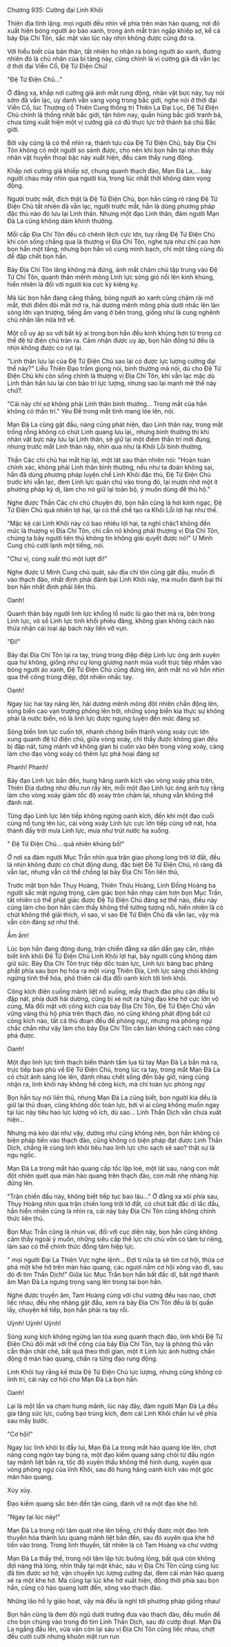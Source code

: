 




Chương 935: Cường đại Linh Khôi


Thiên địa tĩnh lặng. mọi người đều nhìn về phía trên màn hào quang, nơi đó xuất hiện bóng người áo bào xanh, trong ánh mắt tràn ngập khiếp sợ, kể cả bảy Địa Chí Tôn, sắc mặt vào lúc này nhịn không được cũng đơ ra.

Với hiểu biết của bản thân, tất nhiên họ nhận ra bóng người áo xanh, đương nhiên đó là chủ nhân của bí tàng này, cũng chính là vị cường giả đã vẫn lạc ở thời đại Viễn Cổ, Đệ Tứ Điện Chủ!

"Đệ Tứ Điện Chủ..."

Ở đằng xa, khắp nơi cường giả ánh mắt rung động, nhân vật bực này, tuy nói sớm đã vẫn lạc, uy danh vẫn vang vọng trong bắc giới, nghe nói ở thời đại Viễn Cổ, lúc Thượng cổ Thiên Cung thống trị Thiên La Đại Lục, Đệ Tứ Điện Chủ chính là thống nhất bắc giới, tận hôm nay, quần hùng bắc giới tranh bá, chưa từng xuất hiện một vị cường giả có đủ thực lực trở thành bá chủ Bắc giới.

Bởi vậy cũng là có thể nhìn ra, thành tựu của Đệ Tứ Điện Chủ, bảy Địa Chí Tôn không có một người so sánh được, cho nên khi bọn hắn tại nhìn thấy nhân vật huyền thoại bậc này xuất hiện, đều cảm thấy rung động.

Khắp nơi cường giả khiếp sợ, chung quanh thạch đảo, Mạn Đà La,... bảy người chau mày nhìn qua người kia, trong lúc nhất thời không dám vọng động.

Người trước mắt, đích thật là Đệ Tứ Điện Chủ, bọn hắn cũng rõ ràng Đệ Tứ Điện Chủ tất nhiên đã vẫn lạc, người trước mắt, hẳn là dùng phương pháp đặc thù nào đó lưu lại Linh thân. Nhưng một đạo Linh thân, đám người Mạn Đà La cũng không dám khinh thường.

Mỗi cấp Địa Chí Tôn đều có chênh lệch cực lớn, tuy rằng Đệ Tứ Điện Chủ khi còn sống chẳng qua là thượng vị Địa Chí Tôn, nghe tựa như chỉ cao hơn bọn hắn một tầng, nhưng bọn hắn vô cùng minh bạch, chỉ một tầng cũng đủ để đập chết bọn hắn.

Bảy Địa Chí Tôn lăng không mà đứng, ánh mắt chăm chú tập trung vào Đệ Tứ Chí Tôn, quanh thân mênh mông Linh lực sóng gió nổi lên kinh khủng, hiển nhiên là đối với người kia cực kỳ kiêng kỵ.

Mà lúc bọn hắn đang căng thẳng, bóng người áo xanh cũng chậm rãi mở mắt, thời điểm đôi mắt mở ra, hải dương mênh mông phía dưới nhấc lên làn sóng lớn vạn trượng, tiếng ầm vang ở bên trong, giống như là cung nghênh chủ nhân lần nữa trở về.

Một cỗ uy áp so với bất kỳ ai trong bọn hắn đều kinh khủng hơn từ trong cơ thể đệ tứ điện chủ tràn ra. Cảm nhận được uy áp, bọn hắn đồng tử đều là nhịn không được co rụt lại.

"Linh thân lưu lại của Đệ Tứ Điện Chủ sao lại có được lực lượng cường đại thế này?" Liễu Thiên Đạo trầm giọng nói, bình thường mà nói, dù cho Đệ Tứ Điện Chủ khi còn sống chính là thượng vị Địa Chí Tôn, khi vẫn lạc mặc dù Linh thân hắn lưu lại còn bảo trì lực lượng, nhưng sao lại mạnh mẽ thế này chứ?.

"Cái này chỉ sợ không phải Linh thân bình thường... Trong mắt của hắn không có thần trí." Yêu Đế trong mắt tinh mang lóe lên, nói.

Mạn Đà La cũng gật đầu, nàng cũng phát hiện, đạo Linh thân này, trong mắt trống rỗng không có chút Linh quang lưu lại,, nhưng bình thường thì khi nhân vật bực này lưu lại Linh thân, sẽ giữ lại một điểm thần trí mới đúng, nhưng trước mắt Linh thân này, nhìn qua như là Khôi Lỗi bình thường.

Thần Các chi chủ hai mắt híp lại, một lát sau thản nhiên nói: "Hoàn toàn chính xác, không phải Linh thân bình thường, nếu như ta đoán không sai, hắn đã dùng phương pháp luyện chế Linh Khôi đặc thù, Đệ Tứ Điện Chủ trước khi vẫn lạc, đem Linh lực quán chú vào trong đó, lại mượn nhờ một ít phương pháp kỳ dị, làm cho nó giữ lại toàn bộ, ý muốn dùng để thủ hộ."

Nghe được Thần Các chi chủ chuyện đó, bọn hắn cũng là hơi kinh ngạc, Đệ Tứ Điện Chủ quả nhiên lợi hại, lại có thể chế tạo ra Khôi Lỗi lợi hại như thế.

"Mặc kệ cái Linh Khôi này có bao nhiêu lợi hại, ta nghĩ chăc1 không đến mức là thượng vị Địa Chí Tôn, chỉ cần nó không phải thượng vị Địa Chí Tôn, chúng ta bảy người liên thủ không tin không giải quyết được nó!" U Minh Cung chủ cười lạnh một tiếng, nói.

"Chư vị, cùng xuất thủ một lượt đi!"

Nghe được U Minh Cung chủ quát, sáu địa chí tôn cũng gật đầu, muốn đi vào thạch đảo, nhất định phải đánh bại Linh Khôi này, mà muốn đánh bại thì bọn hắn nhất định phải liên thủ.

Oanh!

Quanh thân bảy người linh lực khổng lồ nước lũ gào thét mà ra, bên trong Linh lực, vô số Linh lực tinh khối phiêu đãng, không gian không cách nào thừa nhận cái loại áp bách này liền vỡ vụn.

"Đi!"

Bảy đại Địa Chí Tôn lại ra tay, trùng trùng điệp điệp Linh lực óng ánh xuyên qua hư không, giống như cự long giương nanh múa vuốt trực tiếp nhắm vào bóng người áo xanh, Đệ Tứ Điện Chủ cũng đứng lên, ánh mắt nó vô hồn nhìn qua thế công trùng điệp, đột nhiên nhấc tay.

Oanh!

Ngay lúc hai tay nâng lên, hải dương mênh mông đột nhiên chấn động lên, sóng biển cao vạn trượng phóng lên trời, những sóng biển kia thực sự không phải là nước biển, nó là linh lực được ngưng luyện đến mức đáng sợ.

Sóng biển linh lực cuốn tới, nhanh chóng biến thành vòng xoáy cực lớn xung quanh đệ tứ điện chủ, giữa vòng xoáy, chỉ thấy được không gian đều bị đập nát, từng mảnh vỡ không gian bị cuốn vào bên trong vòng xoáy, càng làm cho đạo vòng xoáy có thêm lực phá hoại đáng sợ

Phanh! Phanh!

Bảy đạo Linh lực bắn đến, hung hăng oanh kích vào vòng xoáy phía trên, Thiên Địa dường như đều run rẩy lên, mỗi một đạo Linh lực óng ánh tuy rằng làm cho vòng xoáy giảm tốc độ xoay tròn chậm lại, nhưng vẫn không thể đánh nát.

Từng đạo Linh lực liên tiếp không ngừng oanh kích, đến khi một đạo cuối cùng nổ tung lên lúc, cái vòng xoáy Linh lực cực lớn tiếp cũng vỡ nát, hóa thành đầy trời mưa Linh lực, mưa như trút nước hạ xuống.

" Đệ Tứ Điện Chủ... quả nhiên khủng bố!"

Ở nơi xa đám người Mục Trần nhìn qua trận giao phong long trời lở đất, đều là nhịn không được có chút động dung, đặc biệt Đệ Tứ Điện Chủ, rõ ràng đã vẫn lạc, nhưng vẫn có thể chống lại bảy Địa Chí Tôn liên thủ,

Trước mặt bọn hắn Thụy Hoàng, Thiên Thứu Hoàng, Linh Đồng Hoàng ba người sắc mặt ngưng trọng, cảm giác bọn hắn nhạy cảm hơn bọn Mục Trần, tất nhiên có thể phát giác được Đệ Tứ Điện Chủ đáng sợ thế nào, điều này cũng làm cho bọn hắn cảm thấy không thể tưởng tượng nổi, hiển nhiên là có chút không thể giải thích, vì sao, vì sao Đệ Tứ Điện Chủ đã vẫn lạc, vậy mà vẫn còn đáng sợ như thế.

Ầm ầm!

Lúc bọn hắn đang động dung, trận chiến đằng xa dần dần gay cấn, nhận biết linh khôi Đệ Tứ Điện Chủ Linh Khôi lợi hại, bảy người cũng không dám giữ sức. Bảy Địa Chí Tôn trực tiếp dốc toàn lực, Linh lực bàng bạc phảng phất phía sau bọn họ hóa ra một vùng Thiên Địa, Linh lực sáng chói không ngừng tinh thể hóa, phô thiên cái địa đối oanh kích tới linh khôi.

Công kích điên cuồng mãnh liệt nổ xuống, mấy thạch đảo phụ cận đều bị đập nát, phía dưới hải dương, cũng bị xé nứt ra từng đạo khe hở cực lớn vô cùng, Mà đối mặt với công kích của bảy Địa Chí Tôn, Đệ Tứ Điện Chủ vẫn vững vàng thủ hộ phía trên thạch đảo, nó cũng không phát động bất cứ công kích nào, tất cả thủ đoạn đều để phòng ngự, nhưng mà phòng ngự chắc chắn như vậy làm cho bảy Địa Chí Tôn căn bản không cách nào công phá được.

Oanh!

Một đạo linh lực tinh thạch biến thành tấm lụa từ tay Mạn Đà La bắn mà ra, trực tiếp bao phủ về Đệ Tứ Điện Chủ, trong lúc ra tay, trong mắt Mạn Đà La có chút ánh sáng lóe lên, đánh nhau chết sống đến bây giờ, nàng cũng nhận ra, linh khôi này không hề công kích, mà chỉ toàn lực phòng ngự

Bọn hắn tuy nói liên thủ, nhưng Mạn Đà La cũng biết, bọn người kia đều là giữ lại thủ đoạn, cũng không dốc toàn lực, bởi vì ai cũng không muốn ngay tại lúc này tiêu hao lực lượng vô ích, dù sao... Linh Thần Dịch vẫn chưa xuất hiện...

Nhưng mà kéo dài như vậy, dường như cũng không nên, bọn hắn không có biện pháp tiến vào thạch đảo, cũng không có biện pháp đạt được Linh Thần Dịch, chẳng lẽ cùng linh khôi tiêu hao linh lực cho sạch sẽ sao? thật sự là ngu ngốc.

Mạn Đà La trong mắt hào quang cấp tốc lập loè, một lát sau, nàng con mắt đột nhiên quét qua màn hào quang trên thạch đảo, con mắt nhẹ nhàng híp đứng lên.

"Trận chiến đấu này, không biết tiếp tục bao lâu..." Ở đằng xa xôi phía sau, Thụy Hoàng nhìn qua trận chiến long trời lở đất, có chút bất đắc dĩ lắc đầu, hắn hiển nhiên cũng là nhìn ra, cái này bảy Địa Chí Tôn cũng không chính thức liên thủ.

Bọn Mục Trần cũng là nhún vai, đối với cục diện này, bọn hắn cũng không cảm thấy ngoài ý muốn, những siêu cấp thế lực chi chủ vốn có tâm tư riêng, làm sao có thể chính thức đồng tâm hiệp lực.

" mọi người Đại La Thiên Vực nghe lệnh... Đợi tí nữa ta sẽ tìm cơ hội, thừa cơ phá một khe hở trên màn hào quang, các ngươi nắm cơ hội xông vào đi, sau đó đi tìm Thần Dịch!" Giữa lúc Mục Trần bọn hắn bất đắc dĩ, bất ngờ thanh âm Mạn Đà La ngưng trọng vang lên trong tai bọn hắn.

Nghe được truyền âm, Tam Hoàng cùng với chư vương đều nao nao, chợt liếc nhau, đều nhẹ nhàng gật đầu, xem ra bảy Địa Chí Tôn đều là bị quấn lấy, chuyện kế tiếp, bọn hắn phải ra tay rồi.

Uỳnh! Uỳnh! Uỳnh!

Sóng xung kích không ngừng lan tỏa xung quanh thạch đảo, linh khôi Đệ Tứ Điện Chủ đối mặt với thế công của bảy Địa Chí Tôn, tuy là phòng thủ vẫn cẩn thận chặt chẽ, bất quá theo thời gian, một ít Linh lực ảnh hưởng chấn động ở màn hào quang, chấn ra từng đạo rung động.

Linh Khôi tuy rằng kế thừa Đệ Tứ Điện Chủ lực lượng, nhưng cũng không có linh trí, cái này cơ hội cho Mạn Đà La bọn hắn.

Oanh!

Lại là một lần va chạm hung mãnh, lúc này đây, đám người Mạn Đà La đều gia tăng sức lực, cuồng bạo trùng kích, đem cái Linh Khôi chấn lui về phía sau mấy bước.

"Cơ hội!"

Ngay lúc linh khôi bị đẩy lui, Mạn Đà La trong mắt hào quang lóe lên, chợt nàng cong ngón tay búng ra, một đạo kiếm quang sáng chói từ đầu ngón tay mãnh liệt bắn ra, tốc độ xuyên thấu không thể hình dung, xuyên qua vòng phòng ngự của linh Khôi, sau đó hung hăng oanh kích vào một góc màn hào quang.

Xùy xùy.

Đạo kiếm quang sắc bén đến tận cùng, đánh vỡ ra một đạo khe hở.

"Ngay tại lúc này!"

Mạn Đà La trong nội tâm quát nhẹ lên tiếng, chỉ thấy được một đạo linh thuyền hóa thành lưu quang mãnh liệt bắn đến, sau đó xuyên qua khe hở tiến vào trong. Trong linh thuyền, tất nhiên là có Tam Hoàng và chư vương

Mạn Đà La thấy thế, trong nội tâm lập tức buông lỏng, bất quá còn không đợi nàng thả lỏng, nhìn thấy tại mặt khác, sáu vị Địa Chí Tôn cũng cùng lúc đã tìm được sơ hở, vận chuyển lực lượng cường đại, đem cái màn hào quang xé ra một khe hở. Mà cũng tại lúc khe hở xuất hiện, đồng thời phía sau bọn hắn, cũng có hào quang lướt đến, xông vào thạch đảo.

Những lão hồ ly giảo hoạt, vậy mà đều là nghĩ tới phương pháp giống nhau!

Bọn hắn cũng là đem đội ngũ dưới trướng đưa vào thạch đảo, đều muốn để cho bọn chúng vào trong đó tìm Linh Thần Dịch, sau đó cướp đoạt. Mạn Đà La ngẩng đầu lên, vừa vặn còn lại sáu vị Địa Chí Tôn cũng liếc nhau, chợt đều cười cười nhưng khuôn mặt run run




